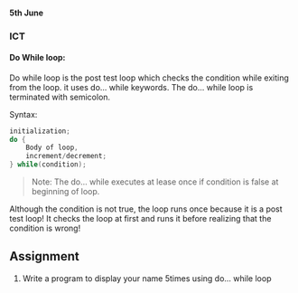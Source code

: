 #### 5th June

### ICT

#### Do While loop:

Do while loop is the post test loop which checks the condition while exiting from the loop. it uses do... while keywords. The do... while loop is terminated with semicolon.

Syntax:

```c
initialization;
do {
    Body of loop,
    increment/decrement;
} while(condition);
```

> Note: The do... while executes at lease once if condition is false at beginning of loop. 

Although the condition is not true, the loop runs once because it is a post test loop! It checks the loop at first and runs it before realizing that the condition is wrong!

## Assignment


1. Write a program to display your name 5times using do... while loop

```c

```



